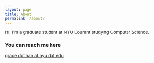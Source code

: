 ```yaml
---
layout: page
title: About
permalink: /about/
---
```


Hi! I'm a graduate student at NYU Courant studying Computer Science.


### You can reach me here

[grace dot han at nyu dot edu](mailto:grace.han@nyu.edu)

